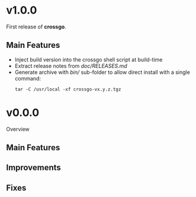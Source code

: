 # v1.0.0

First release of **crossgo**.

## Main Features

- Inject build version into the crossgo shell script at build-time
- Extract release notes from _doc/RELEASES.md_
- Generate archive with _bin/_ sub-folder to allow direct install with a single
  command:
  ```
  tar -C /usr/local -xf crossgo-vx.y.z.tgz
  ```


# v0.0.0

Overview

## Main Features

## Improvements

## Fixes
